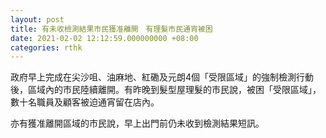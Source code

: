 ```yaml
---
layout: post
title: 有未收檢測結果市民獲准離開　有理髮市民通宵被困　
date: 2021-02-02 12:12:59.000000000 +08:00
categories: rthk
---
```


政府早上完成在尖沙咀、油麻地、紅磡及元朗4個「受限區域」的強制檢測行動後，區域內的巿民陸續離開。有昨晚到髮型屋理髮的巿民說，被困「受限區域」，數十名職員及顧客被迫通宵留在店內。

亦有獲准離開區域的巿民說，早上出門前仍未收到檢測結果短訊。
